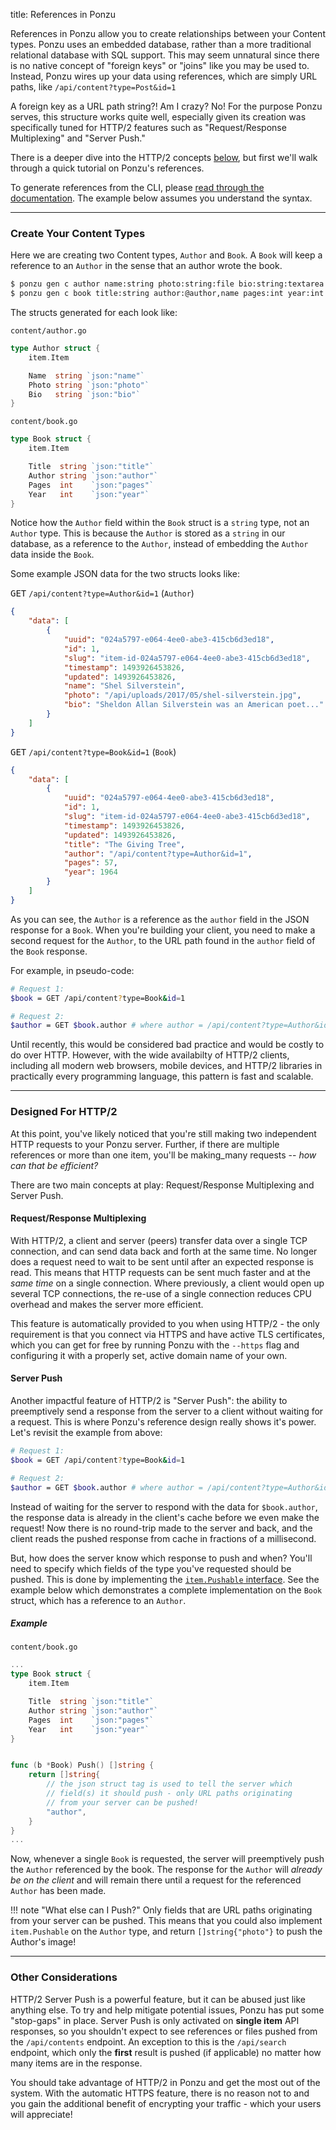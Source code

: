 title: References in Ponzu

References in Ponzu allow you to create relationships between your Content types.
Ponzu uses an embedded database, rather than a more traditional relational database 
with SQL support. This may seem unnatural since there is no native concept of
"foreign keys" or "joins" like you may be used to. Instead, Ponzu wires up your
data using references, which are simply URL paths, like `/api/content?type=Post&id=1`

A foreign key as a URL path string?! Am I crazy? No! For the purpose Ponzu serves, 
this structure works quite well, especially given its creation was specifically 
tuned for HTTP/2 features such as "Request/Response Multiplexing" and "Server Push." 

There is a deeper dive into the HTTP/2 concepts [below](/Overview/#designed-for-http2), but first we'll walk through
a quick tutorial on Ponzu's references. 

To generate references from the CLI, please [read through the documentation](/CLI/Generating-References). 
The example below assumes you understand the syntax. 

---

### Create Your Content Types

Here we are creating two Content types, `Author` and `Book`. A `Book` will keep
a reference to an `Author` in the sense that an author wrote the book.

```bash
$ ponzu gen c author name:string photo:string:file bio:string:textarea
$ ponzu gen c book title:string author:@author,name pages:int year:int
```

The structs generated for each look like:

`content/author.go`
```go
type Author struct {
	item.Item

	Name  string `json:"name"`
	Photo string `json:"photo"`
	Bio   string `json:"bio"`
}
```

`content/book.go`
```go
type Book struct {
	item.Item

	Title  string `json:"title"`
	Author string `json:"author"`
	Pages  int    `json:"pages"`
	Year   int    `json:"year"`
}
```

Notice how the `Author` field within the `Book` struct is a `string` type, not
an `Author` type. This is because the `Author` is stored as a `string` in our
database, as a reference to the `Author`, instead of embedding the `Author` data 
inside the `Book`. 

Some example JSON data for the two structs looks like:

<kbd>GET</kbd> `/api/content?type=Author&id=1` (`Author`)
```json
{
    "data": [
        {
            "uuid": "024a5797-e064-4ee0-abe3-415cb6d3ed18",
            "id": 1,
            "slug": "item-id-024a5797-e064-4ee0-abe3-415cb6d3ed18",
            "timestamp": 1493926453826,
            "updated": 1493926453826,
            "name": "Shel Silverstein",
            "photo": "/api/uploads/2017/05/shel-silverstein.jpg",
            "bio": "Sheldon Allan Silverstein was an American poet..."
        }
    ]
}
```

<kbd>GET</kbd> `/api/content?type=Book&id=1` (`Book`)
```json
{
    "data": [
        {
            "uuid": "024a5797-e064-4ee0-abe3-415cb6d3ed18",
            "id": 1,
            "slug": "item-id-024a5797-e064-4ee0-abe3-415cb6d3ed18",
            "timestamp": 1493926453826,
            "updated": 1493926453826,
            "title": "The Giving Tree",
            "author": "/api/content?type=Author&id=1",
            "pages": 57,
            "year": 1964
        }
    ]
}
```

As you can see, the `Author` is a reference as the `author` field in the JSON
response for a `Book`. When you're building your client, you need to make a second
request for the `Author`, to the URL path found in the `author` field of the `Book`
response. 

For example, in pseudo-code: 
```bash
# Request 1: 
$book = GET /api/content?type=Book&id=1

# Request 2: 
$author = GET $book.author # where author = /api/content?type=Author&id=1
```

Until recently, this would be considered bad practice and would be costly to do
over HTTP. However, with the wide availabilty of HTTP/2 clients, including all
modern web browsers, mobile devices, and HTTP/2 libraries in practically every 
programming language, this pattern is fast and scalable. 

---

### Designed For HTTP/2

At this point, you've likely noticed that you're still making two independent 
HTTP requests to your Ponzu server. Further, if there are multiple references or more
than one item, you'll be making_many requests -- _how can that be efficient?_ 

There are two main concepts at play: Request/Response Multiplexing and Server Push.

#### Request/Response Multiplexing

With HTTP/2, a client and server (peers) transfer data over a single TCP connection, 
and can send data back and forth at the same time. No longer does a request need
to wait to be sent until after an expected response is read. This means that HTTP 
requests can be sent much faster and at the _same time_ on a single connection. 
Where previously, a client would open up several TCP connections, the re-use of a 
single connection reduces CPU overhead and makes the server more efficient.

This feature is automatically provided to you when using HTTP/2 - the only 
requirement is that you connect via HTTPS and have active TLS certificates, which 
you can get for free by running Ponzu with the `--https` flag and configuring it 
with a properly set, active domain name of your own. 

#### Server Push

Another impactful feature of HTTP/2 is "Server Push": the ability to preemptively
send a response from the server to a client without waiting for a request. This
is where Ponzu's reference design really shows it's power. Let's revisit the
example from above:

```bash
# Request 1: 
$book = GET /api/content?type=Book&id=1

# Request 2: 
$author = GET $book.author # where author = /api/content?type=Author&id=1
```

Instead of waiting for the server to respond with the data for `$book.author`, 
the response data is already in the client's cache before we even make the request!
Now there is no round-trip made to the server and back, and the client reads the 
pushed response from cache in fractions of a millisecond. 

But, how does the server know which response to push and when? You'll need to 
specify which fields of the type you've requested should be pushed. This is done
by implementing the [`item.Pushable` interface](/Interfaces/Item#itempushable). 
See the example below which demonstrates a complete implementation on the `Book`
struct, which has a reference to an `Author`.

##### Example

`content/book.go`
```go
...
type Book struct {
	item.Item

	Title  string `json:"title"`
	Author string `json:"author"`
	Pages  int    `json:"pages"`
	Year   int    `json:"year"`
}


func (b *Book) Push() []string {
    return []string{
        // the json struct tag is used to tell the server which
        // field(s) it should push - only URL paths originating
        // from your server can be pushed!
        "author", 
    }
}
...
```

Now, whenever a single `Book` is requested, the server will preemptively push the
`Author` referenced by the book. The response for the `Author` will _already be
on the client_ and will remain there until a request for the referenced `Author` 
has been made.

!!! note "What else can I Push?"
    Only fields that are URL paths originating from your server can be pushed. 
    This means that you could also implement `item.Pushable` on the `Author`
    type, and return `[]string{"photo"}` to push the Author's image!

---

### Other Considerations

HTTP/2 Server Push is a powerful feature, but it can be abused just like anything
else. To try and help mitigate potential issues, Ponzu has put some "stop-gaps"
in place. Server Push is only activated on **single item** API responses, so you
shouldn't expect to see references or files pushed from the `/api/contents` endpoint.
An exception to this is the `/api/search` endpoint, which only the **first** 
result is pushed (if applicable) no matter how many items are in the response. 

You should take advantage of HTTP/2 in Ponzu and get the most out of the system. 
With the automatic HTTPS feature, there is no reason not to and you gain the 
additional benefit of encrypting your traffic - which your users will appreciate!
